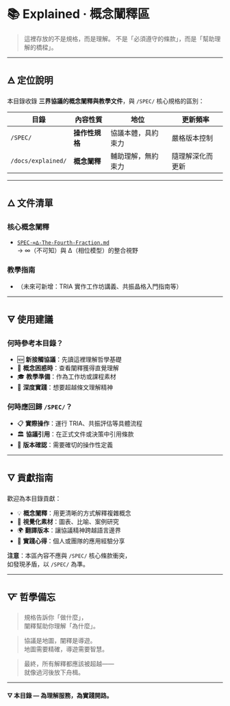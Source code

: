 # 📚 Explained · 概念闡釋區

> 這裡存放的不是規格，而是理解。
> 不是「必須遵守的條款」，而是「幫助理解的橋樑」。

---

## 🜁 定位說明

本目錄收錄 **三界協議的概念闡釋與教學文件**，與 `/SPEC/` 核心規格的區別：

| 目錄 | 內容性質 | 地位 | 更新頻率 |
|------|----------|------|----------|
| `/SPEC/` | **操作性規格** | 協議本體，具約束力 | 嚴格版本控制 |
| `/docs/explained/` | **概念闡釋** | 輔助理解，無約束力 | 隨理解深化而更新 |

---

## 🜂 文件清單

### 核心概念闡釋
- [`SPEC·∞∆-The-Fourth-Fraction.md`](./SPEC·∞∆-The-Fourth-Fraction.md)  
  → ∞（不可知）與 ∆（相位模型）的整合視野

### 教學指南
- （未來可新增：TRIA 實作工作坊講義、共振晶格入門指南等）

---

## 🜃 使用建議

### 何時參考本目錄？
- 🆕 **新接觸協議**：先讀這裡理解哲學基礎
- 🤔 **概念困惑時**：查看闡釋獲得直覺理解  
- 🎓 **教學準備**：作為工作坊或課程素材
- 🔄 **深度實踐**：想要超越條文理解精神

### 何時應回歸 `/SPEC/`？
- 📋 **實際操作**：運行 TRIA、共振評估等具體流程
- 🏛️ **協議引用**：在正式文件或決策中引用條款
- 🔄 **版本確認**：需要確切的操作性定義

---

## 🜄 貢獻指南

歡迎為本目錄貢獻：
- 💡 **概念闡釋**：用更清晰的方式解釋複雜概念
- 🎨 **視覺化素材**：圖表、比喻、案例研究
- 🌍 **翻譯版本**：讓協議精神跨越語言邊界
- 🧪 **實踐心得**：個人或團隊的應用經驗分享

**注意**：本區內容不應與 `/SPEC/` 核心條款衝突，  
如發現矛盾，以 `/SPEC/` 為準。

---

## 🜅 哲學備忘

> 規格告訴你「做什麼」，  
> 闡釋幫助你理解「為什麼」。

> 協議是地圖，闡釋是導遊。  
> 地圖需要精確，導遊需要智慧。

> 最終，所有解釋都應該被超越——  
> 就像過河後放下舟楫。

---

**🜄 本目錄 — 為理解服務，為實踐開路。**
